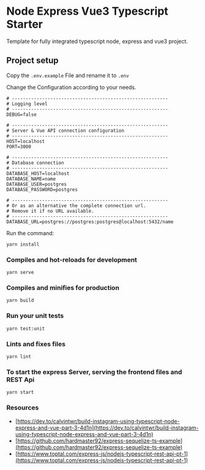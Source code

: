 # Node Express Vue3 Typescript Starter

Template for fully integrated typescript node, express and vue3 project.

## Project setup

Copy the `.env.example` File and rename it to `.env`

Change the Configuration according to your needs. 
```
# ---------------------------------------------------------
# Logging level
# ---------------------------------------------------------
DEBUG=false

# ---------------------------------------------------------
# Server & Vue API connection configuration
# ---------------------------------------------------------
HOST=localhost
PORT=3000

# ---------------------------------------------------------
# Database connection
# ---------------------------------------------------------
DATABASE_HOST=localhost
DATABASE_NAME=name
DATABASE_USER=postgres
DATABASE_PASSWORD=postgres

# ---------------------------------------------------------
# Or as an alternative the complete connection url.
# Remove it if no URL available.
# ---------------------------------------------------------
DATABASE_URL=postgres://postgres:postgres@localhost:5432/name

```

Run the command:
```
yarn install
```

### Compiles and hot-reloads for development

```
yarn serve
```

### Compiles and minifies for production

```
yarn build
```

### Run your unit tests

```
yarn test:unit
```

### Lints and fixes files

```
yarn lint
```

### To start the express Server, serving the frontend files and REST Api

```
yarn start
```

### Resources

* [https://dev.to/calvintwr/build-instagram-using-typescript-node-express-and-vue-part-3-4d1n](https://dev.to/calvintwr/build-instagram-using-typescript-node-express-and-vue-part-3-4d1n)
* [https://github.com/hardmaster92/express-sequelize-ts-example](https://github.com/hardmaster92/express-sequelize-ts-example)
* [https://www.toptal.com/express-js/nodejs-typescript-rest-api-pt-1](https://www.toptal.com/express-js/nodejs-typescript-rest-api-pt-1)
